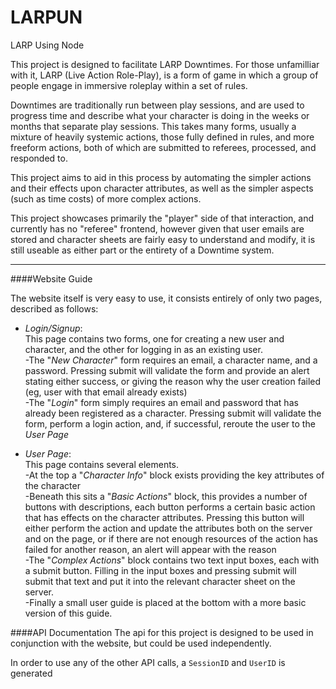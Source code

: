 # LARPUN
LARP Using Node

This project is designed to facilitate LARP Downtimes. 
For those unfamilliar with it, LARP (Live Action Role-Play),
is a form of game in which a group of people engage in immersive roleplay 
within a set of rules.

Downtimes are traditionally run between play sessions, and are used to progress
time and describe what your character is doing in the weeks or months that 
separate play sessions. This takes many forms, usually a mixture of heavily systemic
actions, those fully defined in rules, and more freeform actions, both of which
are submitted to referees, processed, and responded to.

This project aims to aid in this process by automating the simpler actions and
their effects upon character attributes, as well as the simpler aspects (such as
time costs) of more complex actions.

This project showcases primarily the "player" side of that interaction,
and currently has no "referee" frontend, however given that user emails are stored
and character sheets are fairly easy to understand and modify, it is still useable
as either part or the entirety of a Downtime system.

---

####Website Guide

The website itself is very easy to use, it consists entirely of only two pages,
described as follows:

* *Login/Signup*:  
This page contains two forms, one for creating a new user and character, and the 
other for logging in as an existing user.  
-The "*New Character*" form requires an email,
a character name, and a password. Pressing submit will validate the form and 
provide an alert stating either success, or giving the reason why the user creation
failed (eg, user with that email already exists)   
-The "*Login*" form simply requires
an email and password that has already been registered as a character. Pressing submit will validate 
the form, perform a login action, and, if successful, reroute the user to the *User Page*


* *User Page*:  
This page contains several elements.  
-At the top a "*Character Info*" block exists providing the key attributes of the character  
-Beneath this sits a "*Basic Actions*" block, this provides a number of buttons with descriptions,
each button performs a certain basic action that has effects on the character attributes. Pressing this
button will either perform the action and update the attributes both on the server and on the page, or
if there are not enough resources of the action has failed for another reason, an alert will appear with
the reason  
-The "*Complex Actions*" block contains two text input boxes, each with a submit button. Filling in
the input boxes and pressing submit will submit that text and put it into the relevant character sheet
on the server.  
-Finally a small user guide is placed at the bottom with a more basic version of this guide.


####API Documentation
The api for this project is designed to be used in conjunction with the website, but could be used 
independently.

In order to use any of the other API calls, a `SessionID` and `UserID` is generated








